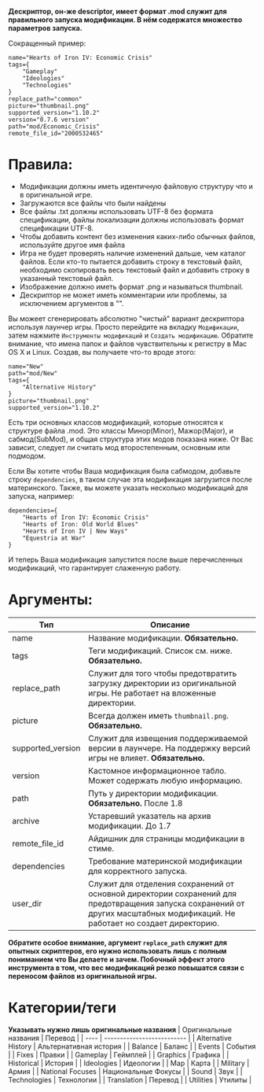 **Дескриптор, он-же descriptor, имеет формат .mod служит для правильного запуска модификации. В нём содержатся множество параметров запуска.**

Сокращенный пример:
```
name="Hearts of Iron IV: Economic Crisis"
tags={
	"Gameplay"
	"Ideologies"
	"Technologies"
}
replace_path="common"
picture="thumbnail.png"
supported_version="1.10.2"
version="0.7.6 version"
path="mod/Economic_Crisis"
remote_file_id="2000532465"
```

# Правила:
* Модификации должны иметь идентичную файловую структуру что и в оригинальной игре.
* Загружаются все файлы что были найдены
* Все файлы .txt должны использовать UTF-8 без формата спецификации, файлы локализации должны использовать формат спецификации UTF-8.
* Чтобы добавить контент без изменения каких-либо обычных файлов, используйте другое имя файла
* Игра не будет проверять наличие изменений дальше, чем каталог файлов. Если кто-то пытается добавить строку в текстовый файл, необходимо скопировать весь текстовый файл и добавить строку в указанный текстовый файл.
* Изображение должно иметь формат .png и называться thumbnail.
* Дескриптор не может иметь комментарии или проблемы, за исключением аргументов в "".

Вы можеет сгенерировать абсолютно "чистый" вариант дескриптора используя лаунчер игры. Просто перейдите на вкладку `Модификации`, затем нажмите `Инструменты модификаций` и `Создать модификацию`. Обратите внимание, что имена папок и файлов чувствительны к регистру в Mac OS X и Linux.
Создав, вы получаете что-то вроде этого:
```
name="New"
path="mod/New"
tags={
	"Alternative History"
}
picture="thumbnail.png"
supported_version="1.10.2"
```
Есть три основных классов модификаций, которые относятся к структуре файла .mod. Это классы Минор(Minor), Мажор(Major), и сабмод(SubMod), и общая структура этих модов показана ниже. От Вас зависит, следует ли считать мод второстепенным, основным или подмодом.

Если Вы хотите чтобы Ваша модификация была сабмодом, добавьте строку `dependencies`, в таком случае эта модификация загрузится после материнского.
Также, вы можете указать несколько модификаций для запуска, например:
```
dependencies={ 
	"Hearts of Iron IV: Economic Crisis"
	"Hearts of Iron: Old World Blues"
	"Hearts of Iron IV | New Ways"
	"Equestria at War"
}
```
И теперь Ваша модификация запустится после выше перечисленных модификаций, что гарантирует слаженную работу.

# Аргументы:
| Тип  |           Описание         |
| ---- | -------------------------- |
| name | Название модификации. **Обязательно.** |
| tags | Теги модификаций. Список см. ниже. **Обязательно.** |
| replace_path | Служит для того чтобы предотвратить загрузку директории из оригинальной игры. Не работает на вложенные директории. |
| picture | Всегда должен иметь `thumbnail.png`. **Обязательно.** |
| supported_version | Служит для извещения поддерживаемой версии в лаунчере. На поддержку версий игры не влияет. **Обязательно.** |
| version | Кастомное информационное табло. Может содержать любую информацию. |
| path | Путь у директории модификации. **Обязательно.** После 1.8 |
| archive | Устаревший указатель на архив модификации. До 1.7 |
| remote_file_id | Айдишник для страницы модификации в стиме. |
| dependencies | Требование материнской модификации для корректного запуска. |
| user_dir | Служит для отделения сохранений от основной директории сохранений для предотвращения запуска сохранений от других масштабных модификаций. Не работает но создает директорию. |

**Обратите особое внимание, аргумент `replace_path` служит для опытных скриптеров, его нужно использовать лишь с полным пониманием что Вы делаете и зачем. Побочный эффект этого инструмента в том, что вес модификаций резко повышатся связи с переносом файлов из оригинальной игры.**

# Категории/теги
**Указывать нужно лишь оригинальные названия**
| Оригинальные названия  |           Перевод         |
| ---- | -------------------------- |
| Alternative History | Альтернативная история |
| Balance | Баланс |
| Events | События |
| Fixes | Правки |
| Gameplay | Геймплей |
| Graphics | Графика |
| Historical | История |
| Ideologies | Идеологии |
| Map | Карта |
| Military | Армия |
| National Focuses | Национальные Фокусы |
| Sound | Звук |
| Technologies | Технологии |
| Translation | Перевод |
| Utilities | Утилиты |
